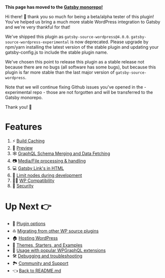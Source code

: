 **This page has moved to the [Gatsby monorepo!](https://github.com/gatsbyjs/gatsby/tree/master/packages/gatsby-source-wordpress/docs/features/index.md)**

Hi there! 👋 thank you so much for being a beta/alpha tester of this plugin!
You've helped us bring a much more stable WordPress integration to Gatsby and we're very thankful for that!

We've shipped this plugin as `gatsby-source-wordpress@4.0.0`.
`gatsby-source-wordpress-experimental` is now deprecated.
Please upgrade by npm/yarn installing the latest version of the stable plugin and updating your gatsby-config.js to include the stable plugin name.

We've chosen this point to release this plugin as a stable release not because there are no bugs (all software has some bugs), but because this plugin is far more stable than the last major version of `gatsby-source-wordpress`.

Note that we will continue fixing Github issues you've opened in the -experimental repo - those are not forgotten and will be transferred to the Gatsby monorepo.

Thank you! 💜

# Features

1. :zap: [Build Caching](./caching.md)
2. :eyes: [Preview](./preview.md)
3. :spider_web: [GraphQL Schema Merging and Data Fetching](graphql-wordpress-and-gatsby.md)
4. :camera: [Media/File processing & handling](./media-item-processing.md)
5. :computer: [Gatsby Link's in HTML](./gatsby-link.md)
6. :100: [Limit nodes during development](./limit-nodes-during-development.md)
7. :running_woman: [WP Compatibility](./compatibility-api.md)
8. :closed_lock_with_key: [Security](./security.md)

# Up Next :point_right:

- :electric_plug: [Plugin options](../plugin-options.md)
- :boat: [Migrating from other WP source plugins](../migrating-from-other-wp-source-plugins.md)
- :house: [Hosting WordPress](../hosting.md)
- :athletic_shoe: [Themes, Starters, and Examples](../themes-starters-examples.md)
- :medal_sports: [Usage with popular WPGraphQL extensions](../usage-with-popular-wp-graphql-extensions.md)
- :hammer_and_wrench: [Debugging and troubleshooting](../debugging-and-troubleshooting.md)
- :national_park: [Community and Support](../community-and-support.md)
- :point_left: [Back to README.md](../../README.md)
